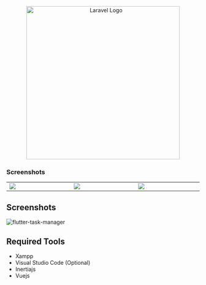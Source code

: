 <p align="center"><a href="https://laravel.com" target="_blank"><img src="https://raw.githubusercontent.com/laravel/art/master/logo-lockup/5%20SVG/2%20CMYK/1%20Full%20Color/laravel-logolockup-cmyk-red.svg" width="400" alt="Laravel Logo"></a></p>

### Screenshots

<table width="100%">
  <tbody>
    <tr>
       <td width="1%"><img src="https://github.com/FirasMD-Dev/Work-Road-Office-Sami-Metaher/assets/126325197/2536de26-707c-42fd-ae83-5937baad60d7"/></td>
      <td width="1%"><img src="https://github.com/FirasMD-Dev/Work-Road-Office-Sami-Metaher/assets/126325197/fe6bf26d-2553-46f2-9c1d-e89432d4e9d3"/></td>
      <td width="1%"><img src="https://github.com/FirasMD-Dev/Work-Road-Office-Sami-Metaher/assets/126325197/fe6bf26d-2553-46f2-9c1d-e89432d4e9d3"/></td>
    </tr>

  </tbody>
</table>

## Screenshots
![flutter-task-manager](https://user-images.githubusercontent.com/62181222/111222593-3f02b580-8606-11eb-89e1-c5c518f5ad96.jpg)



## Required Tools
- Xampp
- Visual Studio Code (Optional)
- Inertiajs
- Vuejs

